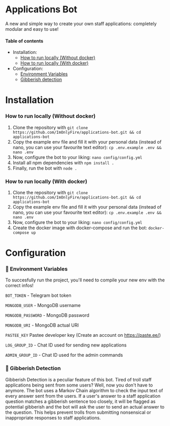 # Applications Bot
A new and simple way to create your own staff applications: completely modular and easy to use! 

#### Table of contents
* Installation:
	* [How to run locally (Without docker)](https://github.com/ImOnlyFire/applications-bot/#how-to-run-locally-without-docker)
	* [How to run locally (With docker)](https://github.com/ImOnlyFire/applications-bot/#how-to-run-locally-with-docker)
* Configuration:
	* [Environment Variables](https://github.com/ImOnlyFire/applications-bot/#-environment-variables)
	* [Gibberish detection](https://github.com/ImOnlyFire/applications-bot/#-gibberish-detection)



# Installation
### How to run locally (Without docker)

1. Clone the repository with `git clone https://github.com/ImOnlyFire/applications-bot.git && cd applications-bot`
2. Copy the example env file and fill it with your personal data (instead of nano, you can use your favourite text editor):  `cp .env.example .env && nano .env`
3. Now, configure the bot to your liking: `nano config/config.yml`
4. Install all npm dependencies with `npm install .`
5. Finally, run the bot with `node .`


### How to run locally (With docker)

1. Clone the repository with `git clone https://github.com/ImOnlyFire/applications-bot.git && cd applications-bot`
2. Copy the example env file and fill it with your personal data (instead of nano, you can use your favourite text editor):  `cp .env.example .env && nano .env`
3. Now, configure the bot to your liking: `nano config/config.yml`
4. Create the docker image with docker-compose and run the bot:  `docker-compose up`

# Configuration
### 📩 Environment Variables
To succesfully run the project, you'll need to compile your new env with the correct infos!

`BOT_TOKEN` - Telegram bot token

`MONGODB_USER` - MongoDB username

`MONGODB_PASSWORD` - MongoDB password

`MONGODB_URI` - MongoDB actual URI

`PASTEE_KEY` Pastee developer key (Create an account on https://paste.ee/)

`LOG_GROUP_ID` - Chat ID used for sending new applications

`ADMIN_GROUP_ID` - Chat ID used for the admin commands

### 🤬 Gibberish Detection
Gibberish Detection is a peculiar feature of this bot. Tired of troll staff applications being sent from some users? Well, now you don't have to anymore. The bot uses a Markov Chain algorithm to check the input text of every answer sent from the users. If a user's answer to a staff application question matches a gibberish sentence too closely, it will be flagged as potential gibberish and the bot will ask the user to send an actual answer to the question. This helps prevent trolls from submitting nonsensical or inappropriate responses to staff applications.
